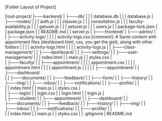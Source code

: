 [Folder Layout of Project]

|root-project/
|───backend/
|   ├───db/
|   |   |   database.db
|   |   |   database.js
|   ├───routes/
|   |   |   auth.js
|   |   |   classes.js
|   |   |   consultation.js
|   |   |   faculty-availability.js
|   |   |   getuser.js
|   |   |   setuser.js
|   |   |   users.js
|   |   package-lock.json
|   |   package.json
|   |   README.md
|   |   server.js
|
├───frontend/
|   ├───admin/
|   |   ├───activity-logs/
|   |   |   |   activity-logs.css           [comment]: # Same content with appointment files (dashboard.html, css, you get the gist), along with other folders
|   |   |   |   activity-logs.html
|   |   |   |   activity-logs.js
|   |   ├───class-management/
|   |   ├───dashboard/
|   |   ├───settings/
|   |   ├───user-management/
|
|   |   index.html
|   |   main.js
|   |   styles.css
|   
|   ├───faculty/
|   |   ├───appointment/
|   |   |   |   appointment.css
|   |   |   |   appointment.html
|   |   |   |   appointment.js
|   |   |
|   |   ├───appointment/
|   |   ├───dashboard/                          
|   |   ├───documents/
|   |   ├───feedback/
|   |   ├───form/
|   |   ├───history/
|   |   ├───img/
|   |   ├───inbox/
|   |   ├───notifications/
|   |   ├───profile/
|   |   
|   |   index.html
|   |   main.js
|   |   styles.css
|   
|   ├───login/
|   |   login.css
|   |   login.html
|   |   login.js
|   
|   ├───student/
|   |   ├───appointment/
|   |   ├───dashboard/
|   |   ├───documents/
|   |   ├───feedback/
|   |   ├───history/
|   |   ├───img/
|   |   ├───inbox/
|   |   ├───notifications/
|   |   ├───profile/
|   |   
|   |   index.html
|   |   main.js
|   |   styles.css
|
|   .gitignore
|   README.md
